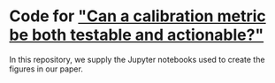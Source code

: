 # Code for ["Can a calibration metric be both testable and actionable?"](https://arxiv.org/abs/2502.19851)
In this repository, we supply the Jupyter notebooks used to create the figures in our paper.
